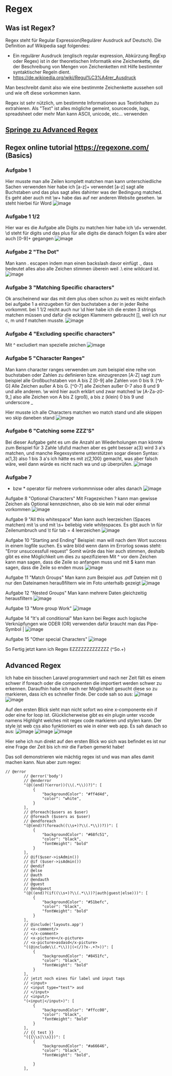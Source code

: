 # Regex

## Was ist Regex?

Regex steht für Regular Expression(Regulärer Ausdruck auf Deutsch). Die Definition auf Wikipedia sagt folgendes:
- Ein regulärer Ausdruck (englisch regular expression, Abkürzung RegExp oder Regex) ist in der theoretischen Informatik eine Zeichenkette, die der Beschreibung von Mengen von Zeichenketten mit Hilfe bestimmter syntaktischer Regeln dient.
- https://de.wikipedia.org/wiki/Regul%C3%A4rer_Ausdruck

Man beschreibt damit also wie eine bestimmte Zeichenkette aussehen soll und wie oft diese vorkommen kann.

Regex ist sehr nützlich, um bestimmte Informationen aus Textinhalten zu extrahieren. Als "Text" ist alles mögliche gemeint, sourcecode, logs, spreadsheet oder mehr
Man kann ASCII, unicode, etc... verwenden

## [Springe zu Advanced Regex](#advancedRegex)

## Regex online tutorial https://regexone.com/ (Basics)

### Aufgabe 1
Hier musste man alle Zeilen komplett matchen man kann unterschiedliche Sachen verwenden hier habe ich [a-z]+ verwendet
[a-z] sagt alle Buchstaben und das plus sagt alles dahinter was der Bedingung matched.
Es geht aber auch mit \w+ habe das auf ner anderen Website gesehen. \w steht hierbei für Word
![image](https://user-images.githubusercontent.com/46607383/162590438-859ffaac-15eb-4772-a9c2-6f033354441b.png)

### Aufgabe 1 1/2
Hier war es die Aufgabe alle Digits zu matchen hier habe ich \d+ verwendet. \d steht für digits und das plus für alle digits die danach folgen
Es wäre aber auch [0-9]+ gegangen
![image](https://user-images.githubusercontent.com/46607383/162590512-80e6d5a8-016e-44d2-857e-c374a818da44.png)

### Aufgabe 2 "The Dot"
Man kann . escapen indem man einen backslash davor einfügt .\, dass bedeutet alles also alle Zeichen stimmen überein weil .\ eine wildcard ist.
![image](https://user-images.githubusercontent.com/46607383/162590677-0e7bbf05-0cb1-4c50-8fd9-dda966b8ec47.png)

### Aufgabe 3 "Matching Specific characters"
Ok anscheinend war das mit dem plus oben schon zu weit es reicht einfach bei aufgabe 1 a einzugeben für den buchstaben a der in jeder Reihe vorkommt.
bei 1 1/2 reicht auch nur \d
hier habe ich die ersten 3 strings matchen müssen und dafür die eckigen Klammern gebraucht [], weil ich nur c, m und f matchen musste.
![image](https://user-images.githubusercontent.com/46607383/162590764-faea3fe4-7a4f-4f21-b68e-0293c97e2954.png)

### Aufgabe 4 "Excluding specific characters"
Mit ^ excludiert man spezielle zeichen
![image](https://user-images.githubusercontent.com/46607383/162590908-e0491a7b-e48e-4e5d-9bb4-d4795748c00c.png)

### Aufgabe 5 "Character Ranges"
Man kann character ranges verwenden um zum beispiel eine reihe von buchstaben oder Zahlen zu definieren bzw. einzugrenzen
[A-Z] sagt zum beispiel alle Großbuchstaben von A bis Z [0-9] alle Zahlen von 0 bis 9.
[^A-G] Alle Zeichen außer A bis G. [^0-7] alle Zeichen außer 0-7 also 8 und 9 und alle anderen.
\w wird hier auch erklärt und zwar matched \w  [A-Za-z0-9_] also alle Zeichen von A bis Z (groß), a bis z (klein) 0 bis 9 und underscore _

Hier musste ich alle Characters matchen wo match stand und alle skippen wo skip daneben stand
![image](https://user-images.githubusercontent.com/46607383/162591153-91c0a899-f496-4277-92ed-c52a2899134c.png)

### Aufgabe 6 "Catching some ZZZ'S"
Bei dieser Aufgabe geht es um die Anzahl an Wiederholungen
man könnte zum Beispiel für 3 Zahle \d\d\d machen
aber es geht besser a{3} wird 3 a's matchen, und manche Regexsysteme unterstützen sogar diesen Syntax: a{1,3} also 1 bis 3 a's
ich hätte es mit z{2,100} gemacht, was aber falsch wäre, weil dann würde es nicht nach wa und up überprüfen.
![image](https://user-images.githubusercontent.com/46607383/162591443-d50d83af-972f-4a70-a03b-1bfd91a34e7f.png)

### Aufgabe 7 
+ bzw * operator für mehrere vorkommnisse oder alles danach
![image](https://user-images.githubusercontent.com/46607383/162591686-ad0cae53-3efa-40d8-84b8-d8758fd1c00f.png)

Aufgabe 8 "Optional Characters"
Mit Fragezeichen ? kann man gewisse Zeichen als Optional kennzeichnen, also ob sie kein mal oder einmal vorkommen
![image](https://user-images.githubusercontent.com/46607383/162591799-8df9ce54-5186-4fda-8c6a-f75a6c43fb6f.png)

Aufgabe 9 "All this whitespace"
Man kann auch leerzeichen (Spaces matchen) mit \s und mit \s+ beliebig viele whitespaces. Es gibt auch \n für Zeilenumbruch und \t für tab = 4 leerzeichen
![image](https://user-images.githubusercontent.com/46607383/162591896-872b93f7-06f2-44c6-b2a5-148eadd49d40.png)

Aufgabe 10 "Starting and Ending"
Beispiel: man will nach dem Wort success in einem logfile suchen. Es wäre blöd wenn dann im Errorlog sowas steht: "Error unsuccessfull request"
Somit würde das hier auch stimmen, deshalb gibt es eine Möglichkeit um dies zu spezifizieren
Mit ^ vor dem Zeichen kann man sagen, dass die Zeile so anfangen muss und mit $ kann man sagen, dass die Zeile so enden muss
![image](https://user-images.githubusercontent.com/46607383/162592045-6656009c-9d31-4dcb-a0d2-8947860a48ea.png)

Aufgabe 11 "Match Groups"
Man kann zum Beispiel aus .pdf Dateien mit () nur den Dateinamen heraußfiltern wie im Foto unterhalb gezeigt
![image](https://user-images.githubusercontent.com/46607383/162592142-af8f6228-7fb9-4cc1-93e8-c5b9d01cb2d8.png)

Aufgabe 12 "Nested Groups"
Man kann mehrere Daten gleichzeitig herausfiltern
![image](https://user-images.githubusercontent.com/46607383/162592248-df1e089e-0077-49c7-b456-1f21dc20c79b.png)

Aufgabe 13 "More group Work"
![image](https://user-images.githubusercontent.com/46607383/162592293-ae125305-6f48-4948-a8c4-1dfc022194a8.png)

Aufgabe 14 "It's all conditional"
Man kann bei Regex auch logische Verknüpfungen wie ODER (OR) verwenden dafür braucht man das Pipe-Symbol |
![image](https://user-images.githubusercontent.com/46607383/162592364-950edb77-7367-412c-8bf1-193aa50fdcd7.png)

Aufgabe 15 "Other special Characters"
![image](https://user-images.githubusercontent.com/46607383/162592412-4cc70723-59f9-47f0-addb-2a83d4f5f6ab.png)

So Fertig jetzt kann ich Regex EZZZZZZZZZZZZZ (^So.+)

## <a name="advancedRegex">Advanced Regex</a>

Ich habe ein bisschen Laravel programmiert und nach ner Zeit fält es einem schwer if foreach oder die componenten die importiert werden schwer zu erkennen. Daraufhin habe ich nach ner Möglichkeit gesucht diese so zu markieren, dass ich es schneller finde. Der code sah so aus:
![image](https://user-images.githubusercontent.com/46607383/169697877-76933542-f3c9-4ddd-b1c9-c9871256090b.png)
![image](https://user-images.githubusercontent.com/46607383/169697886-1ba26662-3c21-4ea5-b767-d76e74eecfc2.png)

Auf den ersten Blick sieht man nicht sofort wo eine x-componente ein if oder eine for loop ist. Glücklicherweise gibt es ein plugin unter vscode namens Highlight welches mit regex code markieren und stylen kann. Der style ist web css also funktioniert es wie in einer web app. Es sah danach so aus:
![image](https://user-images.githubusercontent.com/46607383/169698076-8be42996-7c09-4909-99a4-f45e4d23b588.png)
![image](https://user-images.githubusercontent.com/46607383/169698109-7a9d8b7d-f002-40da-a938-92cc4369a460.png)
![image](https://user-images.githubusercontent.com/46607383/169698133-1ba34cea-3ba8-4daa-b750-d25e7c3ae8c1.png)

Hier sehe ich nun direkt auf den ersten Blick wo sich was befindet es ist nur eine Frage der Zeit bis ich mir die Farben gemerkt habe!

Das soll demonstrieren wie mächtig regex ist und was man alles damit machen kann. Nun aber zum regex:
```
// @error 
        // @error('body')
        // @enderror
        "(@((end)?(error))(\\(.*\\))?)": [
            {
                "backgroundColor": "#ff4d4d",
                "color": "white",
            }
        ],
        // @foreach($users as $user)
        // @foreach ($users as $user)
        // @endforeach
        "(@(end)?(foreach((\\s+)?\\(.*\\))?))": [
            {
                "backgroundColor": "#68fc51",
                "color": "black",
                "fontWeight": "bold"
            }
        ],
        // @if($user->isAdmin())
        // @if ($user->isAdmin())
        // @endif
        // @else
        // @auth
        // @endauth
        // @guest
        // @endguest
        "(@((end)?(if((\\s+)?\\(.*\\))?|auth|guest|else)))": [
            {
                "backgroundColor": "#51befc",
                "color": "black",
                "fontWeight": "bold"
            }
        ],
        // @include('layouts.app')
        // <x-comment/>
        // </x-comment>
        // <x-picture></x-picture>
        // <x-picture>asdasd</x-picture>
        "((@include\\(.*\\))|(<(/)?x-.+?>))": [
            {
                "backgroundColor": "#8451fc",
                "color": "black",
                "fontWeight": "bold"
            }
        ],
        // jetzt noch eines für label und input tags
        // <input>
        // <input type="test"> asd
        // </input>
        // <input/>
        "(<input|</input>)": [
            {
                "backgroundColor": "#ffcc00",
                "color": "black",
                "fontWeight": "bold"
            }
        ],
        // {{ test }}
        "({{\\s|\\s}})": [
            {
                "backgroundColor": "#a66646",
                "color": "black",
                "fontWeight": "bold",
                
            }
        ],
```
